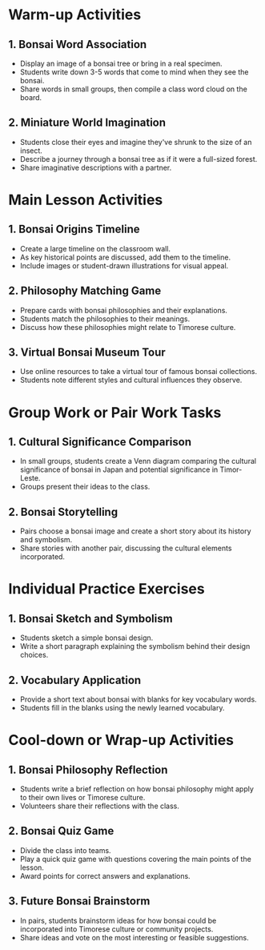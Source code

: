 # Warm-up Activities

## 1. Bonsai Word Association

- Display an image of a bonsai tree or bring in a real specimen.
- Students write down 3-5 words that come to mind when they see the bonsai.
- Share words in small groups, then compile a class word cloud on the board.

## 2. Miniature World Imagination

- Students close their eyes and imagine they've shrunk to the size of an insect.
- Describe a journey through a bonsai tree as if it were a full-sized forest.
- Share imaginative descriptions with a partner.

# Main Lesson Activities

## 1. Bonsai Origins Timeline

- Create a large timeline on the classroom wall.
- As key historical points are discussed, add them to the timeline.
- Include images or student-drawn illustrations for visual appeal.

## 2. Philosophy Matching Game

- Prepare cards with bonsai philosophies and their explanations.
- Students match the philosophies to their meanings.
- Discuss how these philosophies might relate to Timorese culture.

## 3. Virtual Bonsai Museum Tour

- Use online resources to take a virtual tour of famous bonsai collections.
- Students note different styles and cultural influences they observe.

# Group Work or Pair Work Tasks

## 1. Cultural Significance Comparison

- In small groups, students create a Venn diagram comparing the cultural significance of bonsai in Japan and potential significance in Timor-Leste.
- Groups present their ideas to the class.

## 2. Bonsai Storytelling

- Pairs choose a bonsai image and create a short story about its history and symbolism.
- Share stories with another pair, discussing the cultural elements incorporated.

# Individual Practice Exercises

## 1. Bonsai Sketch and Symbolism

- Students sketch a simple bonsai design.
- Write a short paragraph explaining the symbolism behind their design choices.

## 2. Vocabulary Application

- Provide a short text about bonsai with blanks for key vocabulary words.
- Students fill in the blanks using the newly learned vocabulary.

# Cool-down or Wrap-up Activities

## 1. Bonsai Philosophy Reflection

- Students write a brief reflection on how bonsai philosophy might apply to their own lives or Timorese culture.
- Volunteers share their reflections with the class.

## 2. Bonsai Quiz Game

- Divide the class into teams.
- Play a quick quiz game with questions covering the main points of the lesson.
- Award points for correct answers and explanations.

## 3. Future Bonsai Brainstorm

- In pairs, students brainstorm ideas for how bonsai could be incorporated into Timorese culture or community projects.
- Share ideas and vote on the most interesting or feasible suggestions.